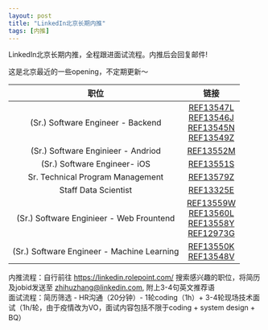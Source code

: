 ```yaml
---
layout: post
title: "LinkedIn北京长期内推"
tags: [内推]
---  
```

  
LinkedIn北京长期内推，全程跟进面试流程。内推后会回复邮件!

这是北京最近的一些opening，不定期更新～

|职位|链接|
|:---:|:---:|
| (Sr.) Software Engineer - Backend|[REF13547L](https://linkedin.rolepoint.com/?shorturl=J2mWC#job/ahBzfnJvbGVwb2ludC1wcm9kchALEgNKb2IYgIDoq-K8sQgM) <br> [REF13546J](https://linkedin.rolepoint.com/?shorturl=J2mWC#job/ahBzfnJvbGVwb2ludC1wcm9kchALEgNKb2IYgIDo67WRqwoM) <br> [REF13545N](https://linkedin.rolepoint.com/?shorturl=J2mWC#job/ahBzfnJvbGVwb2ludC1wcm9kchALEgNKb2IYgIDoq9219wgM)<br>[REF13549Z](https://linkedin.rolepoint.com/?shorturl=J2mWC#job/ahBzfnJvbGVwb2ludC1wcm9kchALEgNKb2IYgIDoy7KukgsM)
|(Sr.) Software Enginieer - Andriod|[REF13552M](https://linkedin.rolepoint.com/?shorturl=J2mWC#job/ahBzfnJvbGVwb2ludC1wcm9kchALEgNKb2IYgIDoy4T5owoM)|
|(Sr.) Software Engineer- iOS|[REF13551S](https://linkedin.rolepoint.com/?shorturl=J2mWC#job/ahBzfnJvbGVwb2ludC1wcm9kchALEgNKb2IYgIDom9qa_QgM)|
|Sr. Technical Program Management|[REF13579Z](https://linkedin.rolepoint.com/?shorturl=J2mWC#job/ahBzfnJvbGVwb2ludC1wcm9kchALEgNKb2IYgIDo65ahkAkM)|
|Staff Data Scientist|[REF13325E](https://linkedin.rolepoint.com/?shorturl=J2mWC#job/ahBzfnJvbGVwb2ludC1wcm9kchALEgNKb2IYgIDoi_zGsAgM)|
|(Sr.) Software Enginieer - Web Frountend|[REF13559W](https://linkedin.rolepoint.com/?shorturl=J2mWC#job/ahBzfnJvbGVwb2ludC1wcm9kchALEgNKb2IYgIDo25CeqwsM) <br> [REF13560L](https://linkedin.rolepoint.com/?shorturl=J2mWC#job/ahBzfnJvbGVwb2ludC1wcm9kchALEgNKb2IYgIDoq8Pg5AsM) <br> [REF13558Y](https://linkedin.rolepoint.com/?shorturl=J2mWC#job/ahBzfnJvbGVwb2ludC1wcm9kchALEgNKb2IYgIDo67TZgAoM) <br> [REF12973G](https://linkedin.rolepoint.com/?shorturl=J2mWC#job/ahBzfnJvbGVwb2ludC1wcm9kchALEgNKb2IYgIDok8nNjwsM)|
|(Sr.) Software Engineer - Machine Learning|[REF13550K](https://linkedin.rolepoint.com/?shorturl=J2mWC#job/ahBzfnJvbGVwb2ludC1wcm9kchALEgNKb2IYgIDoi7vZngsM) <br> [REF13548V](https://linkedin.rolepoint.com/?shorturl=J2mWC#job/ahBzfnJvbGVwb2ludC1wcm9kchALEgNKb2IYgIDo2-yr3AsM)|

内推流程：自行前往 https://linkedin.rolepoint.com/ 搜索感兴趣的职位，将简历及jobid发送至 zhihuzhang@linkedin.com, 附上3-4句英文推荐语  
面试流程：简历筛选 - HR沟通（20分钟）- 1轮coding（1h）+ 3-4轮现场技术面试（1h/轮，由于疫情改为VO，面试内容包括不限于coding + system design + BQ）